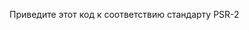 Приведите этот код к соответствию стандарту PSR-2

<?php
CONST testConstanta = 'asd';
$user_name = "Igor";

function show_something(){ RETURN 'SOMETHING';}

if (1==1) echo 'hi';



Возможно вам потребуется создать два файла, чтобы полностью удовлетворить условия PSR-2 ;)

Приведенный код выложите у себя в репозитории. После назначения вам наставника он проверит эту домашнюю работу вместе с домашней работой №1 :)
